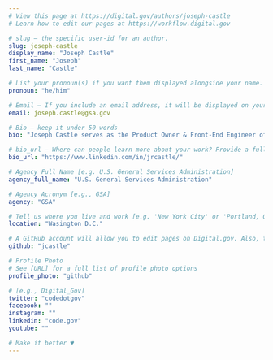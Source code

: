```yaml
---
# View this page at https://digital.gov/authors/joseph-castle
# Learn how to edit our pages at https://workflow.digital.gov

# slug — the specific user-id for an author.
slug: joseph-castle
display_name: "Joseph Castle"
first_name: "Joseph"
last_name: "Castle"

# List your pronoun(s) if you want them displayed alongside your name. If blank, we'll use just your name. Learn more http://mypronouns.org
pronoun: "he/him"

# Email — If you include an email address, it will be displayed on your profile page
email: joseph.castle@gsa.gov

# Bio — keep it under 50 words
bio: "Joseph Castle serves as the Product Owner & Front-End Engineer of Code.gov where he is responsible for maintaining the Code.gov website and overseeing federal agency implementation of the White House’s Federal Source Code Policy. Dr. Castle earned his PhD from Virginia Tech and his dissertation focused on open source software publication by the federal government. He served in the Obama Administration, is a U.S. Army veteran, and a Fed100 recipient."

# bio_url — Where can people learn more about your work? Provide a full URL [e.g. 'https://www.example.gov/']
bio_url: "https://www.linkedin.com/in/jrcastle/"

# Agency Full Name [e.g. U.S. General Services Administration]
agency_full_name: "U.S. General Services Administration"

# Agency Acronym [e.g., GSA]
agency: "GSA"

# Tell us where you live and work [e.g. 'New York City' or 'Portland, OR']
location: "Wasington D.C."

# A GitHub account will allow you to edit pages on Digital.gov. Also, the image used in your GitHub account can be used to populate your digital.gov profile photo. Learn more about getting a Github account at [URL]
github: "jcastle"

# Profile Photo
# See [URL] for a full list of profile photo options
profile_photo: "github"

# [e.g., Digital_Gov]
twitter: "codedotgov"
facebook: ""
instagram: ""
linkedin: "code.gov"
youtube: ""

# Make it better ♥
---
```

